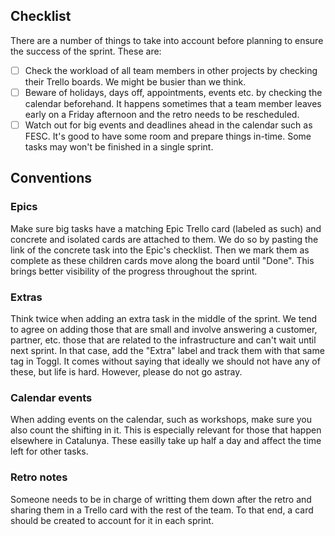 ## Checklist

There are a number of things to take into account before planning to ensure the success of the sprint. These are:

- [ ] Check the workload of all team members in other projects by checking their Trello boards. We might be busier than we think.
- [ ] Beware of holidays, days off, appointments, events etc. by checking the calendar beforehand. It happens sometimes that a team member leaves early on a Friday afternoon and the retro needs to be rescheduled.
- [ ] Watch out for big events and deadlines ahead in the calendar such as FESC. It's good to have some room and prepare things in-time. Some tasks may won't be finished in a single sprint.

## Conventions

### Epics

Make sure big tasks have a matching Epic Trello card (labeled as such) and concrete and isolated cards are attached to them. We do so by pasting the link of the concrete task into the Epic's checklist. Then we mark them as complete as these children cards move along the board until "Done". This brings better visibility of the progress throughout the sprint.

### Extras

Think twice when adding an extra task in the middle of the sprint. We tend to agree on adding those that are small and involve answering a customer, partner, etc. those that are related to the infrastructure and can't wait until next sprint. In that case, add the "Extra" label and track them with that same tag in Toggl. It comes without saying that ideally we should not have any of these, but life is hard. However, please do not go astray.

### Calendar events

When adding events on the calendar, such as workshops, make sure you also count the shifting in it. This is especially relevant for those that happen elsewhere in Catalunya. These easilly take up half a day and affect the time left for other tasks.

### Retro notes

Someone needs to be in charge of writting them down after the retro and sharing them in a Trello card with the rest of the team. To that end, a card should be created to account for it in each sprint.